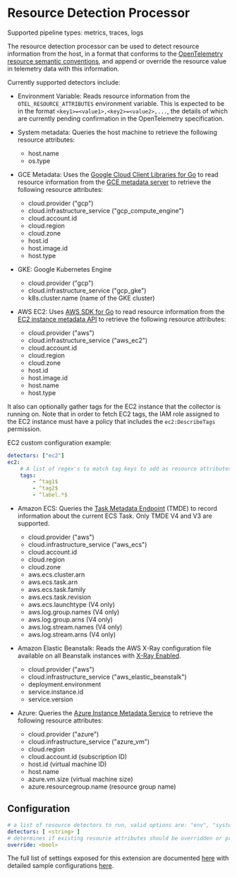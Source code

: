 # Resource Detection Processor

Supported pipeline types: metrics, traces, logs

The resource detection processor can be used to detect resource information from the host,
in a format that conforms to the [OpenTelemetry resource semantic conventions](https://github.com/open-telemetry/opentelemetry-main/specification/resource/semantic_conventions/README.md), and append or
override the resource value in telemetry data with this information.

Currently supported detectors include:

* Environment Variable: Reads resource information from the `OTEL_RESOURCE_ATTRIBUTES` environment
variable. This is expected to be in the format `<key1>=<value1>,<key2>=<value2>,...`, the
details of which are currently pending confirmation in the OpenTelemetry specification.

* System metadata: Queries the host machine to retrieve the following resource attributes:

    * host.name
    * os.type

* GCE Metadata: Uses the [Google Cloud Client Libraries for Go](https://github.com/googleapis/google-cloud-go)
to read resource information from the [GCE metadata server](https://cloud.google.com/compute/docs/storing-retrieving-metadata) to retrieve the following resource attributes:

    * cloud.provider ("gcp")
    * cloud.infrastructure_service ("gcp_compute_engine")
    * cloud.account.id
    * cloud.region
    * cloud.zone
    * host.id
    * host.image.id
    * host.type

* GKE: Google Kubernetes Engine

    * cloud.provider ("gcp")
    * cloud.infrastructure_service ("gcp_gke")
    * k8s.cluster.name (name of the GKE cluster)

* AWS EC2: Uses [AWS SDK for Go](https://docs.aws.amazon.com/sdk-for-go/api/aws/ec2metadata/) to read resource information from the [EC2 instance metadata API](https://docs.aws.amazon.com/AWSEC2/latest/UserGuide/ec2-instance-metadata.html) to retrieve the following resource attributes:

    * cloud.provider ("aws")
    * cloud.infrastructure_service ("aws_ec2")
    * cloud.account.id
    * cloud.region
    * cloud.zone
    * host.id
    * host.image.id
    * host.name
    * host.type

It also can optionally gather tags for the EC2 instance that the collector is running on. 
Note that in order to fetch EC2 tags, the IAM role assigned to the EC2 instance must have a policy that includes the `ec2:DescribeTags` permission.

EC2 custom configuration example:
```yaml
detectors: ["ec2"]
ec2:
    # A list of regex's to match tag keys to add as resource attributes can be specified
    tags:
        - ^tag1$
        - ^tag2$
        - ^label.*$
```

* Amazon ECS: Queries the [Task Metadata Endpoint](https://docs.aws.amazon.com/AmazonECS/latest/developerguide/task-metadata-endpoint.html) (TMDE) to record information about the current ECS Task. Only TMDE V4 and V3 are supported.

    * cloud.provider ("aws")
    * cloud.infrastructure_service ("aws_ecs")
    * cloud.account.id
    * cloud.region
    * cloud.zone
    * aws.ecs.cluster.arn
    * aws.ecs.task.arn
    * aws.ecs.task.family
    * aws.ecs.task.revision
    * aws.ecs.launchtype (V4 only)
    * aws.log.group.names (V4 only)
    * aws.log.group.arns (V4 only)
    * aws.log.stream.names (V4 only)
    * aws.log.stream.arns (V4 only)
    
* Amazon Elastic Beanstalk: Reads the AWS X-Ray configuration file available on all Beanstalk instances with [X-Ray Enabled](https://docs.aws.amazon.com/elasticbeanstalk/latest/dg/environment-configuration-debugging.html).

    * cloud.provider ("aws")
    * cloud.infrastructure_service ("aws_elastic_beanstalk")
    * deployment.environment
    * service.instance.id
    * service.version
    
* Azure: Queries the [Azure Instance Metadata Service](https://aka.ms/azureimds) to retrieve the following resource attributes:

    * cloud.provider ("azure")
    * cloud.infrastructure_service ("azure_vm")
    * cloud.region
    * cloud.account.id (subscription ID)
    * host.id (virtual machine ID)
    * host.name
    * azure.vm.size (virtual machine size)
    * azure.resourcegroup.name (resource group name)

## Configuration

```yaml
# a list of resource detectors to run, valid options are: "env", "system", "gce", "gke", "ec2", "ecs", "elastic_beanstalk", "azure"
detectors: [ <string> ]
# determines if existing resource attributes should be overridden or preserved, defaults to true
override: <bool>
```

The full list of settings exposed for this extension are documented [here](./config.go)
with detailed sample configurations [here](./testdata/config.yaml).
